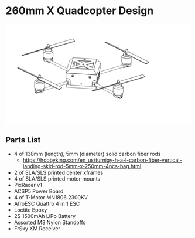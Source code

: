 260mm X Quadcopter Design
=========================

![](wireframe.png)




Parts List
----------

- 4 of 138mm (length), 5mm (diameter) solid carbon fiber rods
	- https://hobbyking.com/en_us/turnigy-h-a-l-carbon-fiber-vertical-landing-skid-rod-5mm-x-250mm-4pcs-bag.html
- 2 of SLA/SLS printed center xframes
- 4 of SLA/SLS printed motor mounts
- PixRacer v1
- ACSP5 Power Board
- 4 of T-Motor MN1806 2300KV
- AfroESC Quattro 4 in 1 ESC
- Loctite Epoxy
- 2S 1500mAh LiPo Battery
- Assorted M3 Nylon Standoffs
- FrSky XM Receiver
